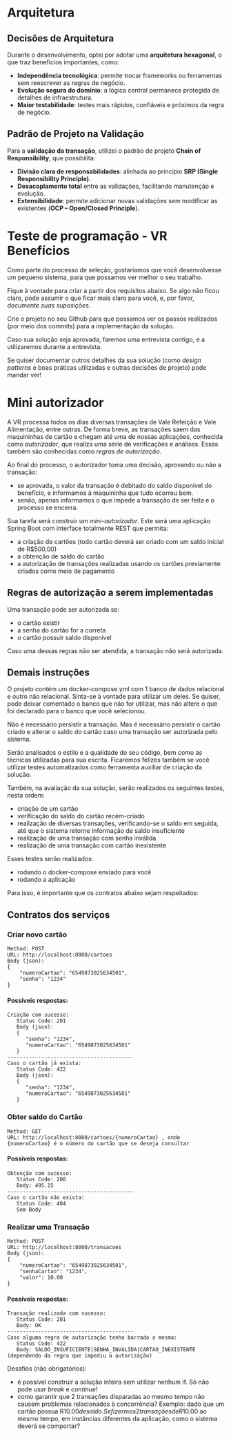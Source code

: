 # Arquitetura

## Decisões de Arquitetura

Durante o desenvolvimento, optei por adotar uma **arquitetura hexagonal**, o que traz benefícios importantes, como:

- **Independência tecnológica**: permite trocar frameworks ou ferramentas sem reescrever as regras de negócio.
- **Evolução segura do domínio**: a lógica central permanece protegida de detalhes de infraestrutura.
- **Maior testabilidade**: testes mais rápidos, confiáveis e próximos da regra de negócio.

## Padrão de Projeto na Validação

Para a **validação da transação**, utilizei o padrão de projeto **Chain of Responsibility**, que possibilita:

- **Divisão clara de responsabilidades**: alinhada ao princípio **SRP (Single Responsibility Principle)**.
- **Desacoplamento total** entre as validações, facilitando manutenção e evolução.
- **Extensibilidade**: permite adicionar novas validações sem modificar as existentes (**OCP – Open/Closed Principle**).

# Teste de programação - VR Benefícios

Como parte do processo de seleção, gostaríamos que você desenvolvesse um pequeno sistema, para que possamos ver melhor o seu trabalho.

Fique à vontade para criar a partir dos requisitos abaixo. Se algo não ficou claro, pode assumir o que ficar mais claro para você, e, por favor, *documente suas suposições*.

Crie o projeto no seu Github para que possamos ver os passos realizados (por meio dos commits) para a implementação da solução.

Caso sua solução seja aprovada, faremos uma entrevista contigo, e a utilizaremos durante a entrevista.

Se quiser documentar outros detalhes da sua solução (como *design patterns* e boas práticas utilizadas e outras decisões de projeto) pode mandar ver!

# Mini autorizador

A VR processa todos os dias diversas transações de Vale Refeição e Vale Alimentação, entre outras.
De forma breve, as transações saem das maquininhas de cartão e chegam até uma de nossas aplicações, conhecida como *autorizador*, que realiza uma série de verificações e análises. Essas também são conhecidas como *regras de autorização*.

Ao final do processo, o autorizador toma uma decisão, aprovando ou não a transação:
* se aprovada, o valor da transação é debitado do saldo disponível do benefício, e informamos à maquininha que tudo ocorreu bem.
* senão, apenas informamos o que impede a transação de ser feita e o processo se encerra.

Sua tarefa será construir um *mini-autorizador*. Este será uma aplicação Spring Boot com interface totalmente REST que permita:

* a criação de cartões (todo cartão deverá ser criado com um saldo inicial de R$500,00)
* a obtenção de saldo do cartão
* a autorização de transações realizadas usando os cartões previamente criados como meio de pagamento

## Regras de autorização a serem implementadas

Uma transação pode ser autorizada se:
* o cartão existir
* a senha do cartão for a correta
* o cartão possuir saldo disponível

Caso uma dessas regras não ser atendida, a transação não será autorizada.

## Demais instruções

O projeto contém um docker-compose.yml com 1 banco de dados relacional e outro não relacional.
Sinta-se à vontade para utilizar um deles. Se quiser, pode deixar comentado o banco que não for utilizar, mas não altere o que foi declarado para o banco que você selecionou.

Não é necessário persistir a transação. Mas é necessário persistir o cartão criado e alterar o saldo do cartão caso uma transação ser autorizada pelo sistema.

Serão analisados o estilo e a qualidade do seu código, bem como as técnicas utilizadas para sua escrita. Ficaremos felizes também se você utilizar testes automatizados como ferramenta auxiliar de criação da solução.

Também, na avaliação da sua solução, serão realizados os seguintes testes, nesta ordem:

* criação de um cartão
* verificação do saldo do cartão recém-criado
* realização de diversas transações, verificando-se o saldo em seguida, até que o sistema retorne informação de saldo insuficiente
* realização de uma transação com senha inválida
* realização de uma transação com cartão inexistente

Esses testes serão realizados:
* rodando o docker-compose enviado para você
* rodando a aplicação

Para isso, é importante que os contratos abaixo sejam respeitados:

## Contratos dos serviços

### Criar novo cartão
```
Method: POST
URL: http://localhost:8080/cartoes
Body (json):
{
    "numeroCartao": "6549873025634501",
    "senha": "1234"
}
```
#### Possíveis respostas:
```
Criação com sucesso:
   Status Code: 201
   Body (json):
   {
      "senha": "1234",
      "numeroCartao": "6549873025634501"
   } 
-----------------------------------------
Caso o cartão já exista:
   Status Code: 422
   Body (json):
   {
      "senha": "1234",
      "numeroCartao": "6549873025634501"
   } 
```

### Obter saldo do Cartão
```
Method: GET
URL: http://localhost:8080/cartoes/{numeroCartao} , onde {numeroCartao} é o número do cartão que se deseja consultar
```

#### Possíveis respostas:
```
Obtenção com sucesso:
   Status Code: 200
   Body: 495.15 
-----------------------------------------
Caso o cartão não exista:
   Status Code: 404 
   Sem Body
```

### Realizar uma Transação
```
Method: POST
URL: http://localhost:8080/transacoes
Body (json):
{
    "numeroCartao": "6549873025634501",
    "senhaCartao": "1234",
    "valor": 10.00
}
```

#### Possíveis respostas:
```
Transação realizada com sucesso:
   Status Code: 201
   Body: OK 
-----------------------------------------
Caso alguma regra de autorização tenha barrado a mesma:
   Status Code: 422 
   Body: SALDO_INSUFICIENTE|SENHA_INVALIDA|CARTAO_INEXISTENTE (dependendo da regra que impediu a autorização)
```

Desafios (não obrigatórios):
* é possível construir a solução inteira sem utilizar nenhum if. Só não pode usar *break* e *continue*!
* como garantir que 2 transações disparadas ao mesmo tempo não causem problemas relacionados à concorrência?
  Exemplo: dado que um cartão possua R$10.00 de saldo. Se fizermos 2 transações de R$10.00 ao mesmo tempo, em instâncias diferentes da aplicação, como o sistema deverá se comportar?